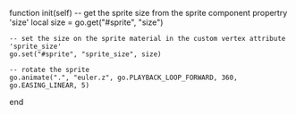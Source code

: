 function init(self)
	-- get the sprite size from the sprite component propertry 'size'
	local size = go.get("#sprite", "size")

	-- set the size on the sprite material in the custom vertex attribute 'sprite_size'
	go.set("#sprite", "sprite_size", size)

	-- rotate the sprite
	go.animate(".", "euler.z", go.PLAYBACK_LOOP_FORWARD, 360, go.EASING_LINEAR, 5)
end
